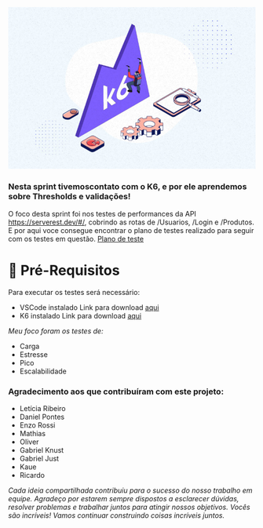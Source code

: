 
![alt text](<imagem k6-1.jpg>)

### Nesta sprint tivemoscontato com o K6, e por ele aprendemos sobre Thresholds e validações!

O foco desta sprint foi nos testes de performances da API https://serverest.dev/#/, cobrindo as rotas de /Usuarios, /Login e /Produtos. E por aqui voce consegue encontrar o plano de testes realizado para seguir com os testes em questão. [Plano de teste](./Plano%20de%20testes/planoDeTeste.md)

# 📔 Pré-Requisitos
Para executar os testes será necessário:
- VSCode instalado
Link para download [aqui](https://code.visualstudio.com/download) 
- K6 instalado
Link para download [aqui](https://grafana.com/get/?src=k6io&redirectPath=k6&tab=self-managed)



_Meu foco foram os testes de:_

- Carga
- Estresse
- Pico
- Escalabilidade



### Agradecimento aos que contribuíram com este projeto:

- Letícia Ribeiro
- Daniel Pontes
- Enzo Rossi
- Mathias
- Oliver
- Gabriel Knust
- Gabriel Just
- Kaue
- Ricardo

_Cada ideia compartilhada contribuiu para o sucesso do nosso trabalho em equipe. Agradeço por estarem sempre dispostos a esclarecer dúvidas, resolver problemas e trabalhar juntos para atingir nossos objetivos.
Vocês são incríveis! Vamos continuar construindo coisas incríveis juntos._ 
